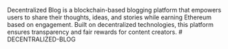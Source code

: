 Decentralized Blog is a blockchain-based blogging platform that empowers users to share their thoughts, ideas, and stories while earning Ethereum based on engagement. Built on decentralized technologies, this platform ensures transparency and fair rewards for content creators.
#   D E C E N T R A L I Z E D - B L O G 
 
 
